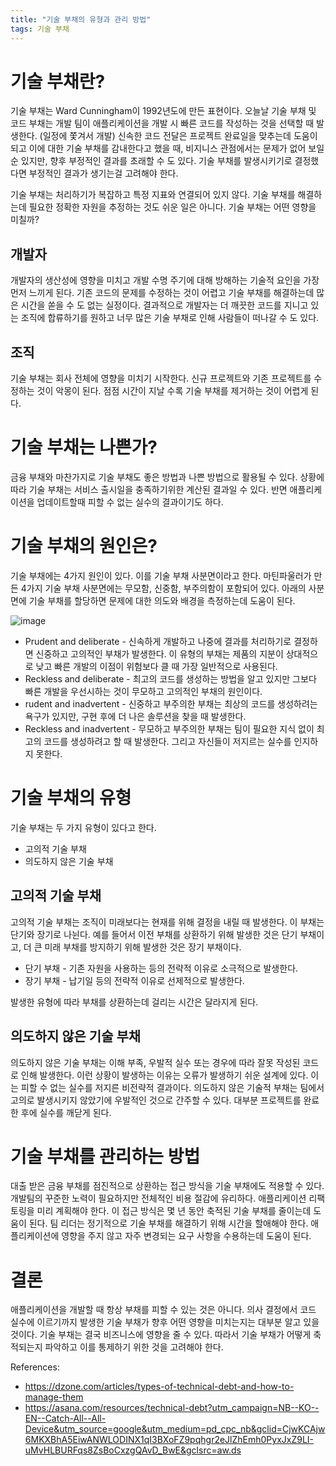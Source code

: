 ```yaml
---
title: "기술 부채의 유형과 관리 방법"
tags: 기술 부채
---
```


# 기술 부채란?
기술 부채는 Ward Cunningham이 1992년도에 만든 표현이다. 오늘날 기술 부채 및 코드 부채는 개발 팀이 애플리케이션을 개발 시 빠른 코드를 작성하는 것을 선택할 때 발생한다. (일정에 쫓겨서 개발) 신속한 코드 전달은 프로젝트 완료일을 맞추는데 도움이 되고 이에 대한 기술 부채를 감내한다고 했을 때, 비지니스 관점에서는 문제가 없어 보일 순 있지만, 향후 부정적인 결과를 초래할 수 도 있다. 기술 부채를 발생시키기로 결정했다면 부정적인 결과가 생기는걸 고려해야 한다.

기술 부채는 처리하기가 복잡하고 특정 지표와 연결되어 있지 않다. 기술 부채를 해결하는데 필요한 정확한 자원을 추정하는 것도 쉬운 일은 아니다.
기술 부채는 어떤 영향을 미칠까?

## 개발자
개발자의 생산성에 영향을 미치고 개발 수명 주기에 대해 방해하는 기술적 요인을 가장 먼저 느끼게 된다. 기존 코드의 문제를 수정하는 것이 어렵고 기술 부채를 해결하는데 많은 시간을 쏟을 수 도 없는 실정이다. 결과적으로 개발자는 더 깨끗한 코드를 지니고 있는 조직에 합류하기를 원하고 너무 많은 기술 부채로 인해 사람들이 떠나갈 수 도 있다.

## 조직
기술 부채는 회사 전체에 영향을 미치기 시작한다. 신규 프로젝트와 기존 프로젝트를 수정하는 것이 악몽이 된다. 점점 시간이 지날 수록 기술 부채를 제거하는 것이 어렵게 된다.

# 기술 부채는 나쁜가?
금융 부채와 마찬가지로 기술 부채도 좋은 방법과 나쁜 방법으로 활용될 수 있다.
상황에 따라 기술 부채는 서비스 출시일을 충족하기위한 계산된 결과일 수 있다. 반면 애플리케이션을 업데이트할때 피할 수 없는 실수의 결과이기도 하다.

# 기술 부채의 원인은?
기술 부채에는 4가지 원인이 있다. 이를 기술 부채 사분면이라고 한다. 마틴파울러가 만든 4가지 기술 부채 사분면에는 무모함, 신중함, 부주의함이 포함되어 있다. 아래의 사분면에 기술 부채를 할당하면 문제에 대한 의도와 배경을 측정하는데 도움이 된다.

![image](https://user-images.githubusercontent.com/111643/183459939-38f7eeff-1efa-413c-8c86-67feb8049cf5.png)

* Prudent and deliberate - 신속하게 개발하고 나중에 결과를 처리하기로 결정하면 신중하고 고의적인 부채가 발생한다. 이 유형의 부채는 제품의 지분이 상대적으로 낮고 빠른 개발의 이점이 위험보다 클 때 가장 일반적으로 사용된다.
* Reckless and deliberate - 최고의 코드를 생성하는 방법을 알고 있지만 그보다 빠른 개발을 우선시하는 것이 무모하고 고의적인 부채의 원인이다.
* rudent and inadvertent - 신중하고 부주의한 부채는 최상의 코드를 생성하려는 욕구가 있지만, 구현 후에 더 나은 솔루션을 찾을 때 발생한다.
* Reckless and inadvertent - 무모하고 부주의한 부채는 팀이 필요한 지식 없이 최고의 코드를 생성하려고 할 때 발생한다. 그리고 자신들이 저지르는 실수를 인지하지 못한다.

# 기술 부채의 유형
기술 부채는 두 가지 유형이 있다고 한다.
* 고의적 기술 부채
* 의도하지 않은 기술 부채

## 고의적 기술 부채
고의적 기술 부채는 조직이 미래보다는 현재를 위해 결정을 내릴 때 발생한다. 이 부채는 단기와 장기로 나뉜다. 예를 들어서 이전 부채를 상환하기 위해 발생한 것은 단기 부채이고, 더 큰 미래 부채를 방지하기 위해 발생한 것은 장기 부채이다.

* 단기 부채 - 기존 자원을 사용하는 등의 전략적 이유로 소극적으로 발생한다.
* 장기 부채 - 납기일 등의 전략적 이유로 선제적으로 발생한다.

발생한 유형에 따라 부채를 상환하는데 걸리는 시간은 달라지게 된다.

## 의도하지 않은 기술 부채
의도하지 않은 기술 부채는 이해 부족, 우발적 실수 또는 경우에 따라 잘못 작성된 코드로 인해 발생한다. 이런 상황이 발생하는 이유는 오류가 발생하기 쉬운 설계에 있다. 이는 피할 수 없는 실수를 저지른 비전략적 결과이다.
의도하지 않은 기술적 부채는 팀에서 고의로 발생시키지 않았기에 우발적인 것으로 간주할 수 있다. 대부분 프로젝트를 완료한 후에 실수를 깨닫게 된다.

# 기술 부채를 관리하는 방법
대출 받은 금융 부채를 점진적으로 상환하는 접근 방식을 기술 부채에도 적용할 수 있다. 개발팀의 꾸준한 노력이 필요하지만 전체적인 비용 절감에 유리하다.
애플리케이션 리팩토링을 미리 계획해야 한다. 이 접근 방식은 몇 년 동안 축적된 기술 부채를 줄이는데 도움이 된다.
팀 리더는 정기적으로 기술 부채를 해결하기 위해 시간을 할애해야 한다. 애플리케이션에 영향을 주지 않고 자주 변경되는 요구 사항을 수용하는데 도움이 된다.

# 결론
애플리케이션을 개발할 때 항상 부채를 피할 수 있는 것은 아니다. 의사 결정에서 코드 실수에 이르기까지 발생한 기술 부채가 향후 어떤 영향을 미치는지는 대부분 알고 있을 것이다.
기술 부채는 결국 비즈니스에 영향을 줄 수 있다. 따라서 기술 부채가 어떻게 축적되는지 파악하고 이를 통제하기 위한 것을 고려해야 한다. 

References:
* https://dzone.com/articles/types-of-technical-debt-and-how-to-manage-them
* https://asana.com/resources/technical-debt?utm_campaign=NB--KO--EN--Catch-All--All-Device&utm_source=google&utm_medium=pd_cpc_nb&gclid=CjwKCAjw6MKXBhA5EiwANWLODINX1qI3BXoFZ9pqhgr2eJlZhEmh0PyxJxZ9LI-uMvHLBURFqs8ZsBoCxzgQAvD_BwE&gclsrc=aw.ds
